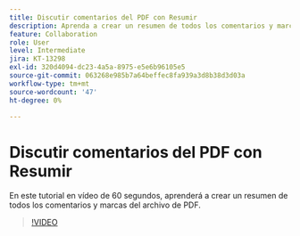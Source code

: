 ```yaml
---
title: Discutir comentarios del PDF con Resumir
description: Aprenda a crear un resumen de todos los comentarios y marcas en el archivo de PDF
feature: Collaboration
role: User
level: Intermediate
jira: KT-13298
exl-id: 320d4094-dc23-4a5a-8975-e5e6b96105e5
source-git-commit: 063268e985b7a64beffec8fa939a3d8b38d3d03a
workflow-type: tm+mt
source-wordcount: '47'
ht-degree: 0%

---
```


# Discutir comentarios del PDF con Resumir

En este tutorial en vídeo de 60 segundos, aprenderá a crear un resumen de todos los comentarios y marcas del archivo de PDF.

>[!VIDEO](https://video.tv.adobe.com/v/3436970?quality=12&learn=on&hidetitle=true&captions=spa)
